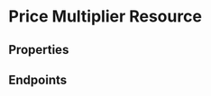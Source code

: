 # Price Multiplier Resource

## Properties

<ResourceProperties :resource="'price_multiplier'" :lang="'en'"/>

<ResourceScopes :resource="'price_multiplier'"/>

## Endpoints

[//]: <> (GET ENDPOINT)
<ResourceEndpoint :resource="'price_multiplier'" :endpoint="'get'" :lang="'en'">

<template v-slot:responseJSON>

<<< @/docs/fixtures/api/price_multiplier/response/json/get_id.json

</template>

<template v-slot:responseXML>

<<< @/docs/fixtures/api/price_multiplier/response/xml/get_id.xml

</template>

</ResourceEndpoint>

[//]: <> (GET ENDPOINT)
<ResourceEndpoint :resource="'price_multiplier'" :endpoint="'get'" :lang="'en'">

<template v-slot:responseJSON>

<<< @/docs/fixtures/api/price_multiplier/response/json/get_page.json

</template>

<template v-slot:responseXML>

<<< @/docs/fixtures/api/price_multiplier/response/xml/get_page.xml

</template>

</ResourceEndpoint>

[//]: <> (POST ENDPOINT)
<ResourceEndpoint :resource="'price_multiplier'" :endpoint="'post'" :lang="'en'">

<template v-slot:request>

<<< @/docs/fixtures/api/price_multiplier/request/post.json

</template>

<template v-slot:responseJSON>

<<< @/docs/fixtures/api/price_multiplier/response/json/get_id.json

</template>

<template v-slot:responseXML>

<<< @/docs/fixtures/api/price_multiplier/response/xml/get_id.xml

</template>

</ResourceEndpoint>

[//]: <> (PUT ENDPOINT)
<ResourceEndpoint :resource="'price_multiplier'" :endpoint="'put'" :lang="'en'">

<template v-slot:request>

<<< @/docs/fixtures/api/price_multiplier/request/put.json

</template>

<template v-slot:responseJSON>

<<< @/docs/fixtures/api/price_multiplier/response/json/get_id.json

</template>

<template v-slot:responseXML>

<<< @/docs/fixtures/api/price_multiplier/response/xml/get_id.xml

</template>

</ResourceEndpoint>

[//]: <> (DELETE ENDPOINT)
<ResourceEndpoint :resource="'price_multiplier'" :endpoint="'delete'" :lang="'en'"/>

